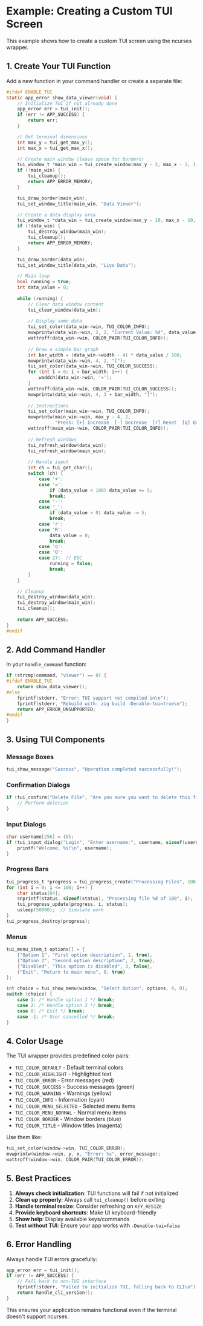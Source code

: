 # Example: Creating a Custom TUI Screen

This example shows how to create a custom TUI screen using the ncurses wrapper.

## 1. Create Your TUI Function

Add a new function in your command handler or create a separate file:

```c
#ifdef ENABLE_TUI
static app_error show_data_viewer(void) {
    // Initialize TUI if not already done
    app_error err = tui_init();
    if (err != APP_SUCCESS) {
        return err;
    }

    // Get terminal dimensions
    int max_y = tui_get_max_y();
    int max_x = tui_get_max_x();

    // Create main window (leave space for borders)
    tui_window_t *main_win = tui_create_window(max_y - 2, max_x - 2, 1, 1);
    if (!main_win) {
        tui_cleanup();
        return APP_ERROR_MEMORY;
    }

    tui_draw_border(main_win);
    tui_set_window_title(main_win, "Data Viewer");

    // Create a data display area
    tui_window_t *data_win = tui_create_window(max_y - 10, max_x - 10, 5, 5);
    if (!data_win) {
        tui_destroy_window(main_win);
        tui_cleanup();
        return APP_ERROR_MEMORY;
    }

    tui_draw_border(data_win);
    tui_set_window_title(data_win, "Live Data");

    // Main loop
    bool running = true;
    int data_value = 0;
    
    while (running) {
        // Clear data window content
        tui_clear_window(data_win);
        
        // Display some data
        tui_set_color(data_win->win, TUI_COLOR_INFO);
        mvwprintw(data_win->win, 2, 2, "Current Value: %d", data_value);
        wattroff(data_win->win, COLOR_PAIR(TUI_COLOR_INFO));
        
        // Draw a simple bar graph
        int bar_width = (data_win->width - 4) * data_value / 100;
        mvwprintw(data_win->win, 4, 2, "[");
        tui_set_color(data_win->win, TUI_COLOR_SUCCESS);
        for (int i = 0; i < bar_width; i++) {
            waddch(data_win->win, '=');
        }
        wattroff(data_win->win, COLOR_PAIR(TUI_COLOR_SUCCESS));
        mvwprintw(data_win->win, 4, 3 + bar_width, "]");
        
        // Instructions
        tui_set_color(main_win->win, TUI_COLOR_INFO);
        mvwprintw(main_win->win, max_y - 4, 2, 
                  "Press: [+] Increase  [-] Decrease  [r] Reset  [q] Quit");
        wattroff(main_win->win, COLOR_PAIR(TUI_COLOR_INFO));
        
        // Refresh windows
        tui_refresh_window(data_win);
        tui_refresh_window(main_win);
        
        // Handle input
        int ch = tui_get_char();
        switch (ch) {
            case '+':
            case '=':
                if (data_value < 100) data_value += 5;
                break;
            case '-':
            case '_':
                if (data_value > 0) data_value -= 5;
                break;
            case 'r':
            case 'R':
                data_value = 0;
                break;
            case 'q':
            case 'Q':
            case 27:  // ESC
                running = false;
                break;
        }
    }

    // Cleanup
    tui_destroy_window(data_win);
    tui_destroy_window(main_win);
    tui_cleanup();
    
    return APP_SUCCESS;
}
#endif
```

## 2. Add Command Handler

In your `handle_command` function:

```c
if (strcmp(command, "viewer") == 0) {
#ifdef ENABLE_TUI
    return show_data_viewer();
#else
    fprintf(stderr, "Error: TUI support not compiled in\n");
    fprintf(stderr, "Rebuild with: zig build -Denable-tui=true\n");
    return APP_ERROR_UNSUPPORTED;
#endif
}
```

## 3. Using TUI Components

### Message Boxes
```c
tui_show_message("Success", "Operation completed successfully!");
```

### Confirmation Dialogs
```c
if (tui_confirm("Delete File", "Are you sure you want to delete this file?")) {
    // Perform deletion
}
```

### Input Dialogs
```c
char username[256] = {0};
if (tui_input_dialog("Login", "Enter username:", username, sizeof(username)) == APP_SUCCESS) {
    printf("Welcome, %s!\n", username);
}
```

### Progress Bars
```c
tui_progress_t *progress = tui_progress_create("Processing Files", 100);
for (int i = 0; i <= 100; i++) {
    char status[64];
    snprintf(status, sizeof(status), "Processing file %d of 100", i);
    tui_progress_update(progress, i, status);
    usleep(50000);  // Simulate work
}
tui_progress_destroy(progress);
```

### Menus
```c
tui_menu_item_t options[] = {
    {"Option 1", "First option description", 1, true},
    {"Option 2", "Second option description", 2, true},
    {"Disabled", "This option is disabled", 3, false},
    {"Exit", "Return to main menu", 0, true}
};

int choice = tui_show_menu(window, "Select Option", options, 4, 0);
switch (choice) {
    case 1: /* Handle option 1 */ break;
    case 2: /* Handle option 2 */ break;
    case 0: /* Exit */ break;
    case -1: /* User cancelled */ break;
}
```

## 4. Color Usage

The TUI wrapper provides predefined color pairs:

- `TUI_COLOR_DEFAULT` - Default terminal colors
- `TUI_COLOR_HIGHLIGHT` - Highlighted text
- `TUI_COLOR_ERROR` - Error messages (red)
- `TUI_COLOR_SUCCESS` - Success messages (green)
- `TUI_COLOR_WARNING` - Warnings (yellow)
- `TUI_COLOR_INFO` - Information (cyan)
- `TUI_COLOR_MENU_SELECTED` - Selected menu items
- `TUI_COLOR_MENU_NORMAL` - Normal menu items
- `TUI_COLOR_BORDER` - Window borders (blue)
- `TUI_COLOR_TITLE` - Window titles (magenta)

Use them like:
```c
tui_set_color(window->win, TUI_COLOR_ERROR);
mvwprintw(window->win, y, x, "Error: %s", error_message);
wattroff(window->win, COLOR_PAIR(TUI_COLOR_ERROR));
```

## 5. Best Practices

1. **Always check initialization**: TUI functions will fail if not initialized
2. **Clean up properly**: Always call `tui_cleanup()` before exiting
3. **Handle terminal resize**: Consider refreshing on `KEY_RESIZE`
4. **Provide keyboard shortcuts**: Make UI keyboard-friendly
5. **Show help**: Display available keys/commands
6. **Test without TUI**: Ensure your app works with `-Denable-tui=false`

## 6. Error Handling

Always handle TUI errors gracefully:

```c
app_error err = tui_init();
if (err != APP_SUCCESS) {
    // Fall back to non-TUI interface
    fprintf(stderr, "Failed to initialize TUI, falling back to CLI\n");
    return handle_cli_version();
}
```

This ensures your application remains functional even if the terminal doesn't support ncurses.